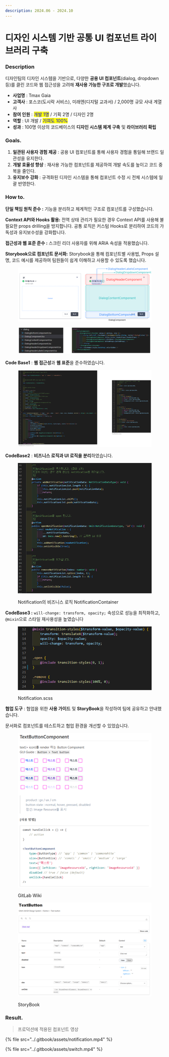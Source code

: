 ```yaml
---
description: 2024.06 - 2024.10
---
```


# 디자인 시스템 기반 공통 UI 컴포넌트 라이브러리 구축

### **Description**

디자인팀의 디자인 시스템을 기반으로, 다양한 **공용 UI 컴포넌트**(dialog, dropdown 등)를 클린 코드와 웹 접근성을 고려해 **재사용 가능한 구조로 개발**했습니다.

* **사업명** : Tmax Gaia
* **고객사** : 포스코(도시락 서비스), 미래엔(디지털 교과서) / 2,000명 규모 사내 계열사
* **참여 인원** : <mark style="color:blue;">개발 1명</mark> / 기획 2명 / 디자인 2명
* **역할** : UI 개발 / <mark style="color:blue;">기여도 100%</mark>
* **성과** : 100명 이상의 코드베이스의 **디자인 시스템 체계 구축** 및 **라이브러리 확립**



### Goals.

1. **일관된 사용자 경험 제공** : 공용 UI 컴포넌트를 통해 사용자 경험을 통일해 브랜드 일관성을 유지한다.
2. **개발 효율성 향상** : 재사용 가능한 컴포넌트를 제공하여 개발 속도를 높이고 코드 중복을 줄인다.
3. **유지보수 강화** : 규격화된 디자인 시스템을 통해 컴포넌트 수정 시 전체 시스템에 일괄 반영한다.



### How to.

**단일 책임 원칙 준수 :** 기능을 분리하고 체계적인 구조로 컴포넌트를 구성했습니다.

**Context API와 Hooks 활용:** 전역 상태 관리가 필요한 경우 Context API를 사용해 불필요한 props drilling을 방지합니다. 공통 로직은 커스텀 Hooks로 분리하여 코드의 가독성과 유지보수성을 강화합니다.

**접근성과 웹 표준 준수 :** 스크린 리더 사용자를 위해 ARIA 속성을 적용했습니다.

**Storybook으로 컴포넌트 문서화:** Storybook을 통해 컴포넌트별 사용법, Props 설명, 코드 예시를 제공하여 팀원들이 쉽게 이해하고 사용할 수 있도록 했습니다.

<figure><img src="../.gitbook/assets/image (5) (1).png" alt=""><figcaption></figcaption></figure>

<figure><img src="../.gitbook/assets/image (6).png" alt=""><figcaption></figcaption></figure>

**Code Base1** : **웹 접근성**과 **웹 표준**을 준수하였습니다.

<figure><img src="../.gitbook/assets/image (7).png" alt=""><figcaption></figcaption></figure>

**CodeBase2** :  **비즈니스 로직과 UI 로직을 분리**하였습니다.

<figure><img src="../.gitbook/assets/image.png" alt=""><figcaption><p>Notification의 비즈니스 로직 NotificationContainer</p></figcaption></figure>

**CodeBase3 :** `will-change: transform, opacity;` 속성으로 성능을 최적화하고, `@mixin`으로 스타일 재사용성을 높였습니다

<figure><img src="../.gitbook/assets/image (3).png" alt=""><figcaption><p>Notification.scss</p></figcaption></figure>



**협업 도구** : 협업을 위한 **사용 가이드** 및 **StoryBook**을 작성하여 팀에 공유하고 안내했습니다.

문서화로 컴포넌트를 테스트하고 협업 환경을 개선할 수 있었습니다.



<figure><img src="../.gitbook/assets/image (1).png" alt=""><figcaption><p>GitLab Wiki</p></figcaption></figure>

<figure><img src="../.gitbook/assets/image (2).png" alt=""><figcaption><p>StoryBook</p></figcaption></figure>

### Result.

> 프로덕션에 적용된 컴포넌트 영상

{% file src="../.gitbook/assets/notification.mp4" %}

{% file src="../.gitbook/assets/switch.mp4" %}
